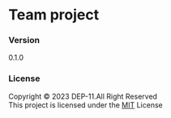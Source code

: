 # Team project

### Version
0.1.0

### License
Copyright &copy; 2023 DEP-11.All Right Reserved <br>
This project is licensed under the [MIT](LICENCE.txt) License